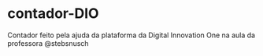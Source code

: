 # contador-DIO
Contador feito pela ajuda da plataforma da Digital Innovation One na aula da professora @stebsnusch
